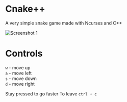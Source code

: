# Cnake++

A very simple snake game made with Ncurses and C++

![Screenshot 1](https://github.com/RaphGL/Cnakepp/blob/main/screenshot.png)  

# Controls
`w` - move up  
`a` - move left  
`s` - move down  
`d` - move right  

Stay pressed to go faster
To leave `ctrl + c`

